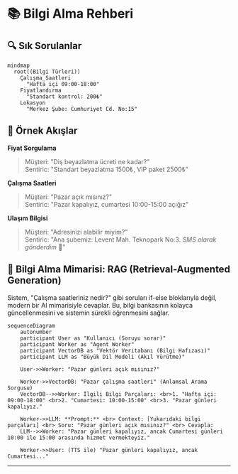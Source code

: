 # 📚 Bilgi Alma Rehberi

## 🔍 Sık Sorulanlar
```mermaid
mindmap
  root((Bilgi Türleri))
    Çalışma_Saatleri
      "Hafta içi 09:00-18:00"
    Fiyatlandırma
      "Standart kontrol: 200₺"
    Lokasyon
      "Merkez Şube: Cumhuriyet Cd. No:15"
```

## 🎯 Örnek Akışlar
**Fiyat Sorgulama**  
> Müşteri: "Diş beyazlatma ücreti ne kadar?"  
> Sentiric: "Standart beyazlatma 1500₺, VIP paket 2500₺"  

**Çalışma Saatleri**  
> Müşteri: "Pazar açık mısınız?"  
> Sentiric: "Pazar kapalıyız, cumartesi 10:00-15:00 açığız"  

**Ulaşım Bilgisi**  
> Müşteri: "Adresinizi alabilir miyim?"  
> Sentiric: "Ana şubemiz: Levent Mah. Teknopark No:3. *SMS olarak gönderdim* 📍"

## 🧠 Bilgi Alma Mimarisi: RAG (Retrieval-Augmented Generation)

Sistem, "Çalışma saatleriniz nedir?" gibi soruları if-else bloklarıyla değil, modern bir AI mimarisiyle cevaplar. Bu, bilgi bankasının kolayca güncellenmesini ve sistemin sürekli öğrenmesini sağlar.

```mermaid
sequenceDiagram
    autonumber
    participant User as "Kullanıcı (Soruyu sorar)"
    participant Worker as "Agent Worker"
    participant VectorDB as "Vektör Veritabanı (Bilgi Hafızası)"
    participant LLM as "Büyük Dil Modeli (Akıl Yürütme)"

    User->>Worker: "Pazar günleri açık mısınız?"
    
    Worker->>VectorDB: "Pazar çalışma saatleri" (Anlamsal Arama Sorgusu)
    VectorDB-->>Worker: İlgili Bilgi Parçaları: <br>1. "Hafta içi: 09:00-18:00" <br>2. "Cumartesi: 10:00-15:00" <br>3. "Pazar günleri kapalıyız."
    
    Worker->>LLM: **Prompt:** <br> Context: [Yukarıdaki bilgi parçaları] <br> Soru: "Pazar günleri açık mısınız?" <br> Cevapla:
    LLM-->>Worker: "Pazar günleri kapalıyız, ancak Cumartesi günleri 10:00 ile 15:00 arasında hizmet vermekteyiz."
    
    Worker->>User: (TTS ile) "Pazar günleri kapalıyız, ancak Cumartesi..."
```
---